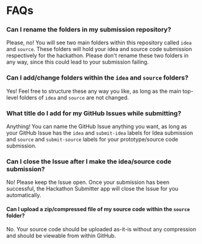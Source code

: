 # FAQs

### Can I rename the folders in my submission repository?

Please, no! You will see two main folders within this repository called `idea` and `source`. These folders will hold your idea and source code submission respectively for the hackathon. Please don't rename these two folders in any way, since this could lead to your submission failing. 

### Can I add/change folders within the `idea` and `source` folders?

Yes! Feel free to structure these any way you like, as long as the main top-level folders of `idea` and `source` are not changed. 

### What title do I add for my GitHub Issues while submitting?

Anything! You can name the GitHub Issue anything you want, as long as your GitHub Issue has the `idea` and `submit-idea` labels for Idea submission and `source` and `submit-source` labels for your prototype/source code submission. 

### Can I close the Issue after I make the idea/source code submission?

No! Please keep the Issue open. Once your submission has been successful, the Hackathon Submitter app will close the Issue for you automatically.

#### Can I upload a zip/compressed file of my source code within the `source` folder?

No. Your source code should be uploaded as-it-is without any compression and should be viewable from within GitHub.
